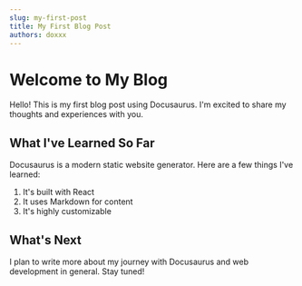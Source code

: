 ```yaml
---
slug: my-first-post
title: My First Blog Post
authors: doxxx
---
```


# Welcome to My Blog

Hello! This is my first blog post using Docusaurus. I'm excited to share my thoughts and experiences with you.

## What I've Learned So Far

Docusaurus is a modern static website generator. Here are a few things I've learned:

1. It's built with React
2. It uses Markdown for content
3. It's highly customizable

## What's Next

I plan to write more about my journey with Docusaurus and web development in general. Stay tuned!
